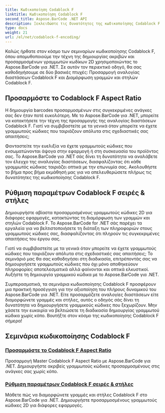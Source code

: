 ```yaml
---
title: Κωδικοποίηση Codablock F
linktitle: Κωδικοποίηση Codablock F
second_title: Aspose.BarCode .NET API
description: Ξεκλειδώστε τις δυνατότητες της κωδικοποίησης Codablock F με το Aspose.BarCode για .NET. Προσαρμόστε την αναλογία διαστάσεων, διαμορφώστε γραμμές και στήλες για ακριβείς γραμμωτούς κώδικες 2D.
type: docs
weight: 21
url: /el/net/codablock-f-encoding/
---
```


Καλώς ήρθατε στον κόσμο των σεμιναρίων κωδικοποίησης Codablock F, όπου απομυθοποιούμε την τέχνη της δημιουργίας ακριβών και προσαρμοσμένων γραμμωτών κωδίκων 2D χρησιμοποιώντας το Aspose.BarCode για .NET. Σε αυτόν τον περιεκτικό οδηγό, θα σας καθοδηγήσουμε σε δύο βασικές πτυχές: Προσαρμογή αναλογίας διαστάσεων Codablock F και Διαμόρφωση γραμμών και στηλών Codablock F.

## Προσαρμόστε το Codablock F Aspect Ratio

Η δημιουργία barcodes προσαρμοσμένων στις συγκεκριμένες ανάγκες σας δεν ήταν ποτέ ευκολότερη. Με το Aspose.BarCode για .NET, μπορείτε να κατακτήσετε την τέχνη της προσαρμογής της αναλογίας διαστάσεων Codablock F. Γιατί να συμβιβαστείτε με τα γενικά όταν μπορείτε να έχετε γραμμωτούς κώδικες που ταιριάζουν απόλυτα στις σχεδιαστικές σας απαιτήσεις;

Φανταστείτε την ευελιξία να έχετε γραμμωτούς κώδικες που ενσωματώνονται άψογα στην εφαρμογή ή στη συσκευασία του προϊόντος σας. Το Aspose.BarCode για .NET σάς δίνει τη δυνατότητα να αναλάβετε τον έλεγχο της αναλογίας διαστάσεων, διασφαλίζοντας ότι κάθε γραμμωτός κώδικας ταιριάζει οπτικά με την επωνυμία σας. Ακολουθήστε το βήμα προς βήμα εκμάθησή μας για να απελευθερώσετε πλήρως τις δυνατότητες της κωδικοποίησης Codablock F.

## Ρύθμιση παραμέτρων Codablock F σειρές & στήλες

Δημιουργήστε αβίαστα προσαρμοσμένους γραμμωτούς κώδικες 2D για διάφορες εφαρμογές, κατακτώντας τη διαμόρφωση των γραμμών και στηλών Codablock F. Το Aspose.BarCode for .NET σάς παρέχει τα εργαλεία για να βελτιστοποιήσετε τη διάταξη των πληροφοριών στους γραμμωτούς κώδικες σας, διασφαλίζοντας ότι πληρούν τις συγκεκριμένες απαιτήσεις του έργου σας.

Γιατί να συμβιβαστείτε με τα γενικά όταν μπορείτε να έχετε γραμμωτούς κώδικες που ταιριάζουν απόλυτα στις σχεδιαστικές σας απαιτήσεις; Το σεμινάριό μας θα σας καθοδηγήσει στη διαδικασία, επιτρέποντάς σας να δημιουργήσετε γραμμωτούς κώδικες που όχι μόνο αποθηκεύουν πληροφορίες αποτελεσματικά αλλά φαίνονται και οπτικά ελκυστικοί. Αυξήστε τη δημιουργία γραμμικού κώδικα με το Aspose.BarCode για .NET.

Συμπερασματικά, τα σεμινάρια κωδικοποίησης Codablock F προσφέρουν μια πρακτική προσέγγιση για την αξιοποίηση του πλήρους δυναμικού του Aspose.BarCode για .NET. Είτε προσαρμόζετε αναλογίες διαστάσεων είτε διαμορφώνετε γραμμές και στήλες, αυτός ο οδηγός σάς δίνει τη δυνατότητα να δημιουργήσετε γραμμικούς κώδικες που ξεχωρίζουν. Μην χάσετε την ευκαιρία να βελτιώσετε τη διαδικασία δημιουργίας γραμμωτού κώδικα χωρίς κόπο. Βουτήξτε στον κόσμο της κωδικοποίησης Codablock F σήμερα!
## Σεμινάρια κωδικοποίησης Codablock F
### [Προσαρμόστε το Codablock F Aspect Ratio](./codablock-f-aspect-ratio-customization/)
Προσαρμογή Master Codablock F Aspect Ratio με Aspose.BarCode για .NET. Δημιουργήστε ακριβείς γραμμωτούς κώδικες προσαρμοσμένους στις ανάγκες σας χωρίς κόπο.
### [Ρύθμιση παραμέτρων Codablock F σειρές & στήλες](./codablock-f-row-column-configuration/)
Μάθετε πώς να διαμορφώνετε γραμμές και στήλες Codablock F στο Aspose.BarCode για .NET. Δημιουργήστε προσαρμοσμένους γραμμωτούς κώδικες 2D για διάφορες εφαρμογές.